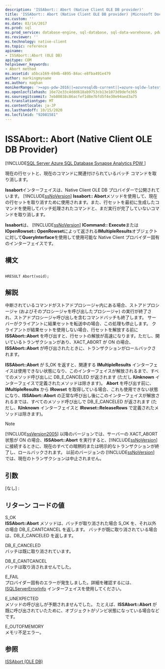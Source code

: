 ```yaml
---
description: 'ISSAbort:: Abort (Native Client OLE DB provider)'
title: 'ISSAbort:: Abort (Native Client OLE DB provider) |Microsoft Docs'
ms.custom: ''
ms.date: 03/14/2017
ms.prod: sql
ms.prod_service: database-engine, sql-database, sql-data-warehouse, pdw
ms.reviewer: ''
ms.technology: native-client
ms.topic: reference
apiname:
- ISSAbort::Abort (OLE DB)
apitype: COM
helpviewer_keywords:
- Abort method
ms.assetid: a5bca169-694b-4895-84ac-e8fba491e479
author: markingmyname
ms.author: maghan
monikerRange: '>=aps-pdw-2016||=azuresqldb-current||=azure-sqldw-latest||>=sql-server-2016||=sqlallproducts-allversions||>=sql-server-linux-2017||=azuresqldb-mi-current'
ms.openlocfilehash: 16e72e33c4ddd618ab9753cb13e1073d9defe365
ms.sourcegitcommit: 7eb80038c86acfef1d8e7bfd5f4e30e94aed3a75
ms.translationtype: MT
ms.contentlocale: ja-JP
ms.lasthandoff: 10/15/2020
ms.locfileid: "92081581"
---
```

# <a name="issabortabort-native-client-ole-db-provider"></a>ISSAbort:: Abort (Native Client OLE DB Provider)
[!INCLUDE[SQL Server Azure SQL Database Synapse Analytics PDW ](../../includes/applies-to-version/sql-asdb-asdbmi-asa-pdw.md)]

  現在の行セットと、現在のコマンドに関連付けられているバッチ コマンドを取り消します。  
  
**Issabort**インターフェイスは、Native Client OLE DB プロバイダーで公開されています。 [!INCLUDE[ssNoVersion](../../includes/ssnoversion-md.md)] **Issabort:: Abort**メソッドを使用して、現在の行セットを取り消すために使用されます。また、行セットを最初に生成したコマンドを使用してバッチ処理されたコマンドと、まだ実行が完了していないコマンドを取り消します。  
  
 **Issabort**は、 [!INCLUDE[ssNoVersion](../../includes/ssnoversion-md.md)] **ICommand:: Execute**または**IOpenRowset:: OpenRowset**によって返される**IMultipleResults**オブジェクトに対して**QueryInterface**を使用して使用可能な Native Client プロバイダー固有のインターフェイスです。  
  
## <a name="syntax"></a>構文  
  
```  
  
HRESULT Abort(void);  
```  
  
## <a name="remarks"></a>解説  
 中断されているコマンドがストアドプロシージャ内にある場合、ストアドプロシージャ (およびそのプロシージャを呼び出したプロシージャ) の実行が終了され、ストアドプロシージャ呼び出しを含むコマンドバッチも終了します。 サーバーがクライアントに結果セットを転送中の場合、この処理も停止します。 クライアントが結果セットを使用しない場合、行セットを解放する前に **ISSAbort::Abort** を呼び出すと、行セットの解放が高速になります。ただし、開いているトランザクションがあり、XACT_ABORT が ON の場合、**ISSAbort::Abort** が呼び出されたときに、トランザクションがロールバックされます。  
  
 **ISSAbort::Abort** が S_OK を返すと、関連する **IMultipleResults** インターフェイスは使用できない状態になり、このインターフェイスが解放されるまで、すべてのメソッド呼び出しに DB_E_CANCELED が返されます (ただし **IUnknown** インターフェイスで定義されたメソッドは除きます)。 **Abort** を呼び出す前に、**IMultipleResults** から **IRowset** を取得している場合、これも使用できない状態になり、**ISSAbort::Abort** の正常な呼び出し後にこのインターフェイスが解放されるまでは、すべてのメソッド呼び出しで DB_E_CANCELED が返されます (ただし、**IUnknown** インターフェイスと **IRowset::ReleaseRows** で定義されたメソッドは除きます)。  
  
> [!NOTE]  
>  [!INCLUDE[ssVersion2005](../../includes/ssversion2005-md.md)] 以降のバージョンでは、サーバーの XACT_ABORT 状態が ON の場合、**ISSAbort::Abort** を実行すると、[!INCLUDE[ssNoVersion](../../includes/ssnoversion-md.md)] に接続するときに、現在のすべての暗黙的または明示的なトランザクションが終了し、ロールバックされます。 以前のバージョンの [!INCLUDE[ssNoVersion](../../includes/ssnoversion-md.md)] では、現在のトランザクションは中止されません。  
  
## <a name="arguments"></a>引数  
 [なし] :  
  
## <a name="return-code-values"></a>リターン コードの値  
 S_OK  
 **ISSAbort::Abort** メソッドは、バッチが取り消された場合 S_OK を、それ以外の場合 DB_E_CANTCANCEL を返します。 バッチが既に取り消されている場合は、DB_E_CANCELED を返します。  
  
 DB_E_CANCELED  
 バッチは既に取り消されています。  
  
 DB_E_CANTCANCEL  
 バッチは取り消されませんでした。  
  
 E_FAIL  
 プロバイダー固有のエラーが発生しました。詳細を確認するには、[ISQLServerErrorInfo](isqlservererrorinfo-geterrorinfo-ole-db.md) インターフェイスを使用してください。  
  
 E_UNEXPECTED  
 メソッドの呼び出しが予期されませんでした。 たとえば、**ISSAbort::Abort** が既に呼び出されていたために、オブジェクトがゾンビ状態になっている場合などです。  
  
 E_OUTOFMEMORY  
 メモリ不足エラー。  
  
## <a name="see-also"></a>参照  
 [ISSAbort &#40;OLE DB&#41;]()  
  
